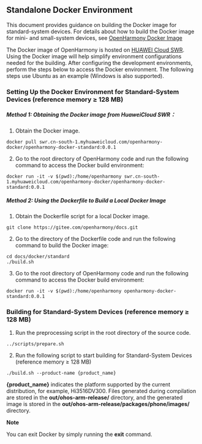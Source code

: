 ## Standalone Docker Environment

This document provides guidance on building the Docker image for standard-system devices. For details about how to build the Docker image for mini- and small-system devices, see [OpenHarmony Docker Image](https://gitee.com/openharmony/docs/blob/master/docker/README_en.md)

The Docker image of OpenHarmony is hosted on [HUAWEI Cloud SWR](https://auth.huaweicloud.com/authui/login.html?service=https%3A%2F%2Fconsole.huaweicloud.com%2Fswr%2F%3Fregion%3Dcn-south-1%26cloud_route_state%3D%2Fapp%2Fwarehouse%2FwarehouseMangeDetail%2Fgoldensir%2Fopenharmony-docker%2Fopenharmony-docker%3Ftype%3DownImage&locale=en-us#/login). Using the Docker image will help simplify environment configurations needed for the building. After configuring the development environments, perform the steps below to access the Docker environment. The following steps use Ubuntu as an example (Windows is also supported).

### Setting Up the Docker Environment for Standard-System Devices (reference memory ≥ 128 MB) 

##### **Method 1: Obtaining the Docker image from HuaweiCloud SWR**：

1. Obtain the Docker image.
```
docker pull swr.cn-south-1.myhuaweicloud.com/openharmony-docker/openharmony-docker-standard:0.0.1
```
2. Go to the root directory of OpenHarmony code and run the following command to access the Docker build environment:
```
docker run -it -v $(pwd):/home/openharmony swr.cn-south-1.myhuaweicloud.com/openharmony-docker/openharmony-docker-standard:0.0.1
```

##### **Method 2: Using the Dockerfile to Build a Local Docker Image**

1. Obtain the Dockerfile script for a local Docker image.
```
git clone https://gitee.com/openharmony/docs.git
```
2. Go to the directory of the Dockerfile code and run the following command to build the Docker image:
```
cd docs/docker/standard
./build.sh
```
3. Go to the root directory of OpenHarmony code and run the following command to access the Docker build environment:
```
docker run -it -v $(pwd):/home/openharmony openharmony-docker-standard:0.0.1
```

### Building for Standard-System Devices (reference memory ≥ 128 MB)
1. Run the preprocessing script in the root directory of the source code.
```
../scripts/prepare.sh
```
2. Run the following script to start building for Standard-System Devices (reference memory ≥ 128 MB)
```
./build.sh --product-name {product_name}
```
**{product_name}** indicates the platform supported by the current distribution, for example, Hi3516DV300.
Files generated during compilation are stored in the **out/ohos-arm-release/** directory, and the generated image is stored in the **out/ohos-arm-release/packages/phone/images/** directory.



**Note**

 You can exit Docker by simply running the **exit** command.